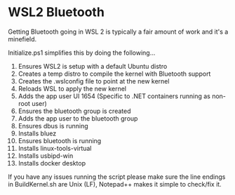 # WSL2 Bluetooth
Getting Bluetooth going in WSL 2 is typically a fair amount of work and it's a minefield.

Initialize.ps1 simplifies this by doing the following...  
1. Ensures WSL2 is setup with a default Ubuntu distro  
2. Creates a temp distro to compile the kernel with Bluetooth support  
3. Creates the .wslconfig file to point at the new kernel  
4. Reloads WSL to apply the new kernel  
5. Adds the app user UI 1654 (Specific to .NET containers running as non-root user)  
6. Ensures the bluetooth group is created  
7. Adds the app user to the bluetooth group  
8. Ensures dbus is running  
9. Installs bluez  
10. Ensures bluetooth is running  
11. Installs linux-tools-virtual  
12. Installs usbipd-win  
13. Installs docker desktop  

If you have any issues running the script please make sure the line endings in BuildKernel.sh are Unix (LF), Notepad++ makes it simple to check/fix it.
